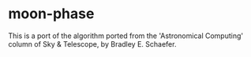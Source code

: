 # moon-phase
This is a port of the algorithm ported from the 'Astronomical Computing' column of Sky & Telescope, by Bradley E. Schaefer.
